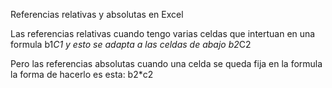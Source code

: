 Referencias relativas y absolutas en Excel


Las referencias relativas cuando tengo varias celdas que intertuan en una formula
b1*C1 y esto se adapta a las celdas de abajo b2*C2


Pero las referencias absolutas cuando una celda se queda fija en la formula 
la forma de hacerlo es esta:
b$2$*c2


